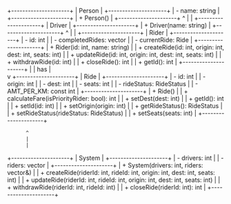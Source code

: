 +---------------------+
|       Person        |
+---------------------+
| - name: string      |
+---------------------+
| + Person()          |
+---------------------+
          ^
          |
          |
+---------------------+
|       Driver        |
+---------------------+
| + Driver(name: string) |
+---------------------+
          ^
          |
          |
+---------------------+
|       Rider         |
+---------------------+
| - id: int          |
| - completedRides: vector<Ride> |
| - currentRide: Ride |
+---------------------+
| + Rider(id: int, name: string) |
| + createRide(id: int, origin: int, dest: int, seats: int) |
| + updateRide(id: int, origin: int, dest: int, seats: int) |
| + withdrawRide(id: int) |
| + closeRide(): int    |
| + getId(): int        |
+---------------------+
          |
          |  has
          |  
          v
+---------------------+
|       Ride          |
+---------------------+
| - id: int           |
| - origin: int       |
| - dest: int         |
| - seats: int        |
| - rideStatus: RideStatus |
| - AMT_PER_KM: const int |
+---------------------+
| + Ride()            |
| + calculateFare(isPriorityRider: bool): int |
| + setDest(dest: int) |
| + getId(): int      |
| + setId(id: int)    |
| + setOrigin(origin: int) |
| + getRideStatus(): RideStatus |
| + setRideStatus(rideStatus: RideStatus) |
| + setSeats(seats: int) |
+---------------------+

          ^
          |
          |
+---------------------+
|       System        |
+---------------------+
| - drivers: int      |
| - riders: vector<Rider> |
+---------------------+
| + System(drivers: int, riders: vector<Rider>&) |
| + createRide(riderId: int, rideId: int, origin: int, dest: int, seats: int) |
| + updateRide(riderId: int, rideId: int, origin: int, dest: int, seats: int) |
| + withdrawRide(riderId: int, rideId: int) |
| + closeRide(riderId: int): int |
+---------------------+